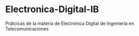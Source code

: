 # Electronica-Digital-IB

Prátcicas de la materia de Electrónica Digital de Ingeniería en Telecomunicaciones
